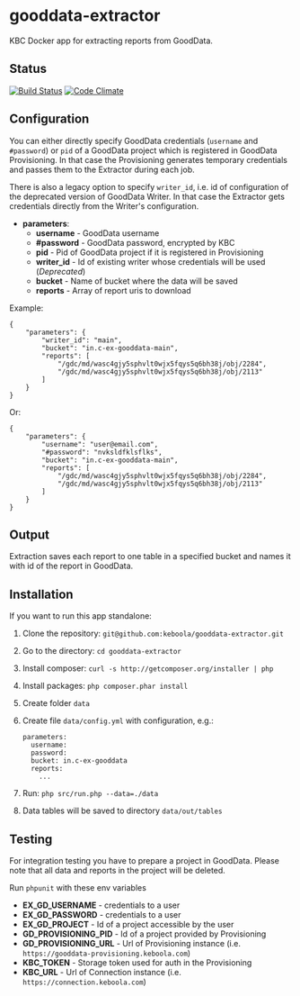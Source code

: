 # gooddata-extractor

KBC Docker app for extracting reports from GoodData.

## Status

[![Build Status](https://travis-ci.org/keboola/gooddata-extractor.svg)](https://travis-ci.org/keboola/gooddata-extractor) [![Code Climate](https://codeclimate.com/github/keboola/gooddata-extractor/badges/gpa.svg)](https://codeclimate.com/github/keboola/gooddata-extractor)


## Configuration

You can either directly specify GoodData credentials (`username` and `#password`) or `pid` of a GoodData project which is registered in GoodData Provisioning. In that case the Provisioning generates temporary credentials and passes them to the Extractor during each job.

There is also a legacy option to specify `writer_id`, i.e. id of configuration of the deprecated version of GoodData Writer. In that case the Extractor gets credentials directly from the Writer's configuration. 

- **parameters**:
    - **username** - GoodData username
    - **#password** - GoodData password, encrypted by KBC
    - **pid** - Pid of GoodData project if it is registered in Provisioning
    - **writer_id** - Id of existing writer whose credentials will be used (*Deprecated*)
    - **bucket** - Name of bucket where the data will be saved
    - **reports** - Array of report uris to download
    
Example:
```
{
    "parameters": {
        "writer_id": "main",
        "bucket": "in.c-ex-gooddata-main",
        "reports": [
            "/gdc/md/wasc4gjy5sphvlt0wjx5fqys5q6bh38j/obj/2284",
            "/gdc/md/wasc4gjy5sphvlt0wjx5fqys5q6bh38j/obj/2113"
        ]
    }
}
```

Or:
```
{
    "parameters": {
        "username": "user@email.com",
        "#password": "nvksldfklsflks",
        "bucket": "in.c-ex-gooddata-main",
        "reports": [
            "/gdc/md/wasc4gjy5sphvlt0wjx5fqys5q6bh38j/obj/2284",
            "/gdc/md/wasc4gjy5sphvlt0wjx5fqys5q6bh38j/obj/2113"
        ]
    }
}
```

## Output

Extraction saves each report to one table in a specified bucket and names it with id of the report in GoodData.


## Installation

If you want to run this app standalone:

1. Clone the repository: `git@github.com:keboola/gooddata-extractor.git`
2. Go to the directory: `cd gooddata-extractor`
3. Install composer: `curl -s http://getcomposer.org/installer | php`
4. Install packages: `php composer.phar install`
5. Create folder `data`
6. Create file `data/config.yml` with configuration, e.g.:

    ```
    parameters:
      username:
      password:
      bucket: in.c-ex-gooddata
      reports:
        ...
    ```
7. Run: `php src/run.php --data=./data`
8. Data tables will be saved to directory `data/out/tables`


## Testing

For integration testing you have to prepare a project in GoodData. Please note that all data and reports in the project will be deleted. 

Run `phpunit` with these env variables

- **EX_GD_USERNAME** - credentials to a user
- **EX_GD_PASSWORD** - credentials to a user
- **EX_GD_PROJECT** - Id of a project accessible by the user 
- **GD_PROVISIONING_PID** - Id of a project provided by Provisioning
- **GD_PROVISIONING_URL** - Url of Provisioning instance (i.e. `https://gooddata-provisioning.keboola.com`)
- **KBC_TOKEN** - Storage token used for auth in the Provisioning
- **KBC_URL** - Url of Connection instance (i.e. `https://connection.keboola.com`)
